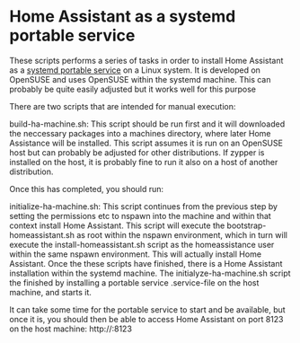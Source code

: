 # Home Assistant as a systemd portable service

These scripts performs a series of tasks in order to install Home Assistant
as a [systemd portable service](https://systemd.io/PORTABLE_SERVICES) on a Linux system.
It is developed on OpenSUSE and uses OpenSUSE within the systemd machine.
This can probably be quite easily adjusted but it works well for this purpose

There are two scripts that are intended for manual execution:

build-ha-machine.sh: This script should be run first and it will downloaded the neccessary
packages into a machines directory, where later Home Assistance will be installed.
This script assumes it is run on an OpenSUSE host but can probably be adjusted for other
distributions. If zypper is installed on the host, it is probably fine to run it also on
a host of another distribution. 

Once this has completed, you should run:

initialize-ha-machine.sh: This script continues from the previous step by setting the
permissions etc to nspawn into the machine and within that context install Home Assistant.
This script will execute the bootstrap-homeassistant.sh as root within the nspawn environment,
which in turn will execute the install-homeassistant.sh script as the homeassistance user
within the same nspawn environment. This will actually install Home Assistant.
Once the these scripts have finished, there is a Home Assistant installation within the 
systemd machine. The initialyze-ha-machine.sh script the finished by installing a portable
service .service-file on the host machine, and starts it.

It can take some time for the portable service to start and be available, but once it is, 
you should then be able to access Home Assistant on port 8123 on the host machine:
http://<hostmachine>:8123


